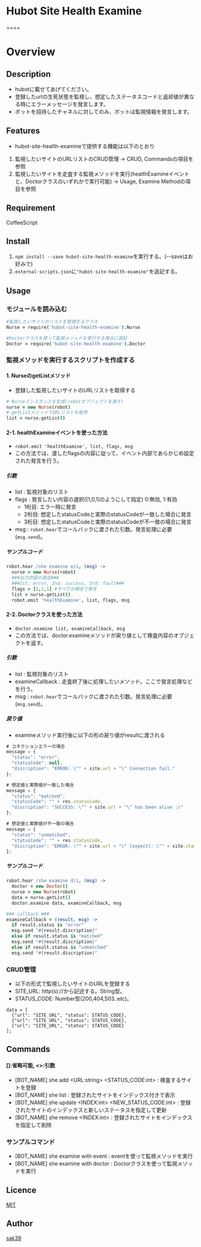 # Hubot Site Health Examine
====

# Overview

## Description
- hubotに載せてあげてください。
- 登録したurlの生死状態を監視し、想定したステータスコードと返却値が異なる時にエラーメッセージを発言します。
- ボットを招待したチャネルに対してのみ、ボットは監視情報を発言します。

## Features
- hubot-site-health-examineで提供する機能は以下のとおり
1. 監視したいサイトのURLリストのCRUD管理 -> CRUD, Commandsの項目を参照
2. 監視したいサイトを走査する監視メソッドを実行(healthExamineイベントと、Doctorクラスのいずれかで実行可能) -> Usage, Examine Methodの項目を参照

## Requirement
CoffeeScript

## Install
1. `npm install --save hubot-site-health-examine`を実行する。(--saveはお好みで)
2. `external-scripts.json`に`"hubot-site-health-examine"`を追記する。

## Usage
### モジュールを読み込む
```coffeescript
#監視したいサイトのリストを管理するクラス
Nurse = require('hubot-site-health-examine').Nurse

#Doctorクラスを使って監視メソッドを実行する場合に追記
Doctor = require('hubot-site-health-examine').Doctor
```

### 監視メソッドを実行するスクリプトを作成する

#### 1. NurseのgetListメソッド
- 登録した監視したいサイトのURLリストを取得する
```coffeescript
# Nurseインスタンスを生成(robotオブジェクトを渡す)
nurse = new Nurse(robot)
# getListメソッドでURLリストを取得
list = nurse.getList()
```

#### 2-1. healthExamineイベントを使った方法
- `robot.emit 'healthExamine', list, flags, msg`
- この方法では、渡したflagsの内容に従って、イベント内部であらかじめ設定された発言を行う。

##### 引数
- list : 監視対象のリスト
- flags : 発言したい内容の選択([1,0,1]のようにして指定) 0:無効, 1:有効
  - 1桁目: エラー時に発言
  - 2桁目: 想定したstatusCodeと実際のstatusCodeが一致した場合に発言
  - 3桁目: 想定したstatusCodeと実際のstatusCodeが不一致の場合に発言
- msg : `robot.hear`でコールバックに渡された引数。発言処理に必要(`msg.send`)。

##### サンプルコード
```coffeescript
robot.hear /she examine e/i, (msg) ->
  nurse = new Nurse(robot)
  ###出力内容の選定###
  ###1st: error, 2nd: success, 3rd: fault###
  flags = [1,1,1] #すべての場合で発言
  list = nurse.getList()
  robot.emit 'healthExamine', list, flags, msg
```

#### 2-2. Doctorクラスを使った方法
- `doctor.examine list, examineCallback, msg`
- この方法では、doctor.examineメソッドが戻り値として検査内容のオブジェクトを返す。

##### 引数
- list : 監視対象のリスト
- examineCallback : 走査終了後に処理したいメソッド。ここで発言処理などを行う。
- msg : `robot.hear`でコールバックに渡された引数。発言処理に必要(`msg.send`)。

##### 戻り値
- examineメソッド実行後に以下の形の戻り値がresultに渡される
```javascript
# コネクションエラーの場合
message = {
  "status": "error",
  "statusCode": null,
  "discription": "ERROR: \"" + site.url + "\" Connection fail."
};

# 想定値と実際値が一致した場合
message = {
  "status": "matched",
  "statusCode": "" + res.statusCode,
  "discription": "SUCCESS: \"" + site.url + "\" has been alive :)"
};

# 想定値と実際値が不一致の場合
message = {
  "status": "unmatched",
  "statusCode": "" + res.statusCode,
  "discription": "ERROR: \"" + site.url + "\" [expect]: \"" + site.status + "\", [actual]: \"" + res.statusCode + "\""
};
```

##### サンプルコード
```coffeescript
robot.hear /she examine d/i, (msg) ->
  doctor = new Doctor()
  nurse = new Nurse(robot)
  data = nurse.getList()
  doctor.examine data, examineCallback, msg

### callback ###
examineCallback = (result, msg) ->
  if result.status is "error"
  msg.send "#{result.discription}"
  else if result.status is "matched"
  msg.send "#{result.discription}"
  else if result.status is "unmatched"
  msg.send "#{result.discription}"
```

### CRUD管理
- 以下の形式で監視したいサイトのURLを登録する
- SITE_URL: http(s)://から記述する。String型。
- STATUS_CODE: Number型(200,404,503..etc)。
```
data = [
  {"url": "SITE_URL", "status": STATUS_CODE},
  {"url": "SITE_URL", "status": STATUS_CODE},
  {"url": "SITE_URL", "status": STATUS_CODE}
];
```

## Commands

#### []:省略可能, <>:引数
- [BOT_NAME] she add \<URL:string\> \<STATUS_CODE:int\> : 検査するサイトを登録
- [BOT_NAME] she list : 登録されたサイトをインデックス付きで表示
- [BOT_NAME] she update \<INDEX:int\> \<NEW_STATUS_CODE:int\> : 登録されたサイトのインデックスと新しいステータスを指定して更新
- [BOT_NAME] she remove \<INDEX:int\> : 登録されたサイトをインデックスを指定して削除

### サンプルコマンド
- [BOT_NAME] she examine with event : eventを使って監視メソッドを実行
- [BOT_NAME] she examine with doctor : Doctorクラスを使って監視メソッドを実行

## Licence

[MIT](https://github.com/sak39)

## Author

[sak39](https://github.com/sak39)
